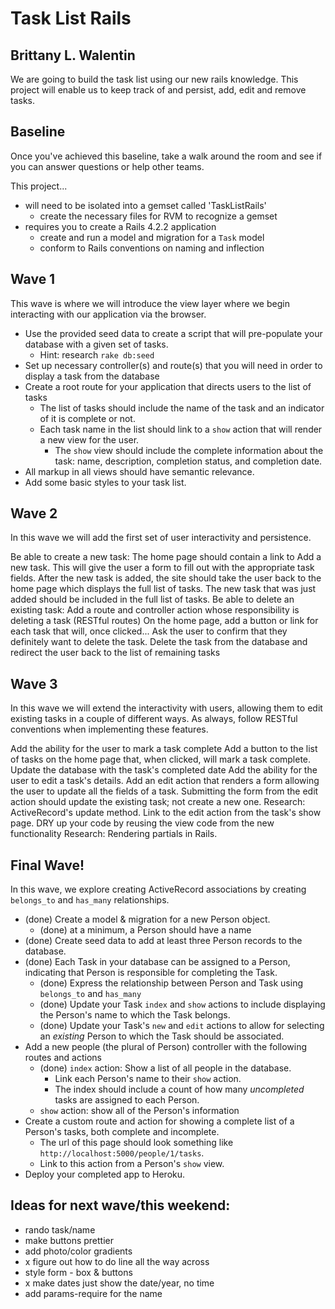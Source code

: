 # Task List Rails
## Brittany L. Walentin

We are going to build the task list using our new rails knowledge. This project will enable us to keep track of and persist, add, edit and remove tasks.

## Baseline
Once you've achieved this baseline, take a walk around the room and see if you can answer questions or help other teams.

This project...

- will need to be isolated into a gemset called 'TaskListRails'
  - create the necessary files for RVM to recognize a gemset
- requires you to create a Rails 4.2.2 application
  - create and run a model and migration for a `Task` model
  - conform to Rails conventions on naming and inflection

## Wave 1
This wave is where we will introduce the view layer where we begin interacting with our application via the browser.

  - Use the provided seed data to create a script that will pre-populate your database with a given set of tasks.
    - Hint: research `rake db:seed`
  - Set up necessary controller(s) and route(s) that you will need in order to display a task from the database
  - Create a root route for your application that directs users to the list of tasks
    - The list of tasks should include the name of the task and an indicator of it is complete or not.
    - Each task name in the list should link to a `show` action that will render a new view for the user.
      - The `show` view should include the complete information about the task: name, description, completion status, and completion date.
  - All markup in all views should have semantic relevance.
  - Add some basic styles to your task list.

## Wave 2

  In this wave we will add the first set of user interactivity and persistence.

  Be able to create a new task:
  The home page should contain a link to Add a new task. This will give the user a form to fill out with the appropriate task fields.
  After the new task is added, the site should take the user back to the home page which displays the full list of tasks. The new task that was just added should be included in the full list of tasks.
  Be able to delete an existing task:
  Add a route and controller action whose responsibility is deleting a task (RESTful routes)
  On the home page, add a button or link for each task that will, once clicked...
  Ask the user to confirm that they definitely want to delete the task.
  Delete the task from the database and redirect the user back to the list of remaining tasks

## Wave 3

In this wave we will extend the interactivity with users, allowing them to edit existing tasks in a couple of different ways. As always, follow RESTful conventions when implementing these features.

Add the ability for the user to mark a task complete
Add a button to the list of tasks on the home page that, when clicked, will mark a task complete.
Update the database with the task's completed date
Add the ability for the user to edit a task's details.
Add an edit action that renders a form allowing the user to update all the fields of a task.
Submitting the form from the edit action should update the existing task; not create a new one.
Research: ActiveRecord's update method.
Link to the edit action from the task's show page.
DRY up your code by reusing the view code from the new functionality
Research: Rendering partials in Rails.

## Final Wave!

In this wave, we explore creating ActiveRecord associations by creating `belongs_to` and `has_many` relationships.

- (done) Create a model & migration for a new Person object.
  - (done) at a minimum, a Person should have a name
- (done) Create seed data to add at least three Person records to the database.
- (done) Each Task in your database can be assigned to a Person, indicating that Person is responsible for completing the Task.
  - (done) Express the relationship between Person and Task using `belongs_to` and `has_many`
  - (done) Update your Task `index` and `show` actions to include displaying the Person's name to which the Task belongs.
  - (done) Update your Task's `new` and `edit` actions to allow for selecting an _existing_ Person to which the Task should be associated.
- Add a new people (the plural of Person) controller with the following routes and actions
  - (done) `index` action: Show a list of all people in the database.
    - Link each Person's name to their `show` action.
    - The index should include a count of how many _uncompleted_ tasks are assigned to each Person.
  - `show` action: show all of the Person's information
- Create a custom route and action for showing a complete list of a Person's tasks, both complete and incomplete.
  - The url of this page should look something like `http://localhost:5000/people/1/tasks`.
  - Link to this action from a Person's `show` view.
- Deploy your completed app to Heroku.

## Ideas for next wave/this weekend:
  - rando task/name
  - make buttons prettier
  - add photo/color gradients
  - x figure out how to do line all the way across
  - style form - box & buttons
  - x make dates just show the date/year, no time
  - add params-require for the name
